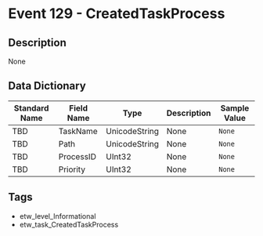# Event 129 - CreatedTaskProcess

## Description
None

## Data Dictionary
|Standard Name|Field Name|Type|Description|Sample Value|
|---|---|---|---|---|
|TBD|TaskName|UnicodeString|None|`None`|
|TBD|Path|UnicodeString|None|`None`|
|TBD|ProcessID|UInt32|None|`None`|
|TBD|Priority|UInt32|None|`None`|

## Tags
* etw_level_Informational
* etw_task_CreatedTaskProcess